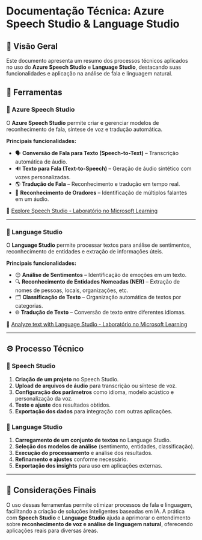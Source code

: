 # Documentação Técnica: Azure Speech Studio & Language Studio  

## 📌 Visão Geral  
Este documento apresenta um resumo dos processos técnicos aplicados no uso do **Azure Speech Studio** e **Language Studio**, destacando suas funcionalidades e aplicação na análise de fala e linguagem natural.

## 🚀 Ferramentas  

### 🎤 Azure Speech Studio  
O **Azure Speech Studio** permite criar e gerenciar modelos de reconhecimento de fala, síntese de voz e tradução automática.  

**Principais funcionalidades:**  
- 🗣️ **Conversão de Fala para Texto (Speech-to-Text)** – Transcrição automática de áudio.  
- 🔊 **Texto para Fala (Text-to-Speech)** – Geração de áudio sintético com vozes personalizadas.  
- 🌎 **Tradução de Fala** – Reconhecimento e tradução em tempo real.  
- 👥 **Reconhecimento de Oradores** – Identificação de múltiplos falantes em um áudio.  

📖 [Explore Speech Studio - Laboratório no Microsoft Learning](https://microsoftlearning.github.io/mslearn-ai-fundamentals/Instructions/Labs/09-speech.html)

---

### 📜 Language Studio  
O **Language Studio** permite processar textos para análise de sentimentos, reconhecimento de entidades e extração de informações úteis.  

**Principais funcionalidades:**  
- 😊 **Análise de Sentimentos** – Identificação de emoções em um texto.  
- 🔍 **Reconhecimento de Entidades Nomeadas (NER)** – Extração de nomes de pessoas, locais, organizações, etc.  
- 🗂️ **Classificação de Texto** – Organização automática de textos por categorias.  
- 🌐 **Tradução de Texto** – Conversão de texto entre diferentes idiomas.  

📖 [Analyze text with Language Studio - Laboratório no Microsoft Learning](https://microsoftlearning.github.io/mslearn-ai-fundamentals/Instructions/Labs/06-text-analysis.html)

---

## ⚙️ Processo Técnico  

### 🎤 Speech Studio  
1. **Criação de um projeto** no Speech Studio.  
2. **Upload de arquivos de áudio** para transcrição ou síntese de voz.  
3. **Configuração dos parâmetros** como idioma, modelo acústico e personalização da voz.  
4. **Teste e ajuste** dos resultados obtidos.  
5. **Exportação dos dados** para integração com outras aplicações.  

### 📜 Language Studio  
1. **Carregamento de um conjunto de textos** no Language Studio.  
2. **Seleção dos modelos de análise** (sentimento, entidades, classificação).  
3. **Execução do processamento** e análise dos resultados.  
4. **Refinamento e ajustes** conforme necessário.  
5. **Exportação dos insights** para uso em aplicações externas.  

---

## 📝 Considerações Finais  
O uso dessas ferramentas permite otimizar processos de fala e linguagem, facilitando a criação de soluções inteligentes baseadas em IA. A prática com **Speech Studio** e **Language Studio** ajuda a aprimorar o entendimento sobre **reconhecimento de voz e análise de linguagem natural**, oferecendo aplicações reais para diversas áreas.

